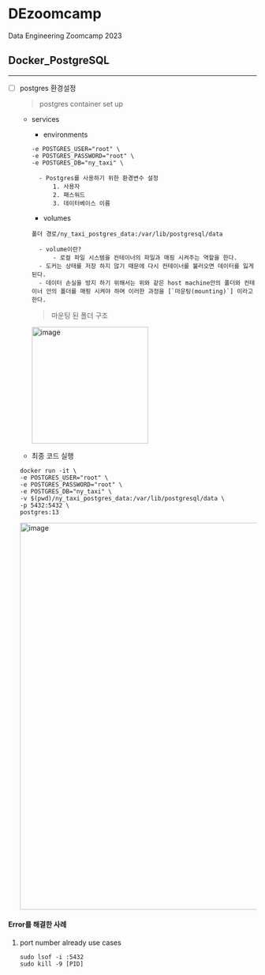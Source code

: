 # DEzoomcamp
Data Engineering Zoomcamp 2023

## Docker_PostgreSQL
---
- [ ] postgres 환경설정
    > postgres container set up

    - services
        - environments
        ```
        -e POSTGRES_USER="root" \
        -e POSTGRES_PASSWORD="root" \
        -e POSTGRES_DB="ny_taxi" \
        ```
            - Postgres를 사용하기 위한 환경변수 설정
                1. 사용자
                2. 패스워드
                3. 데이터베이스 이름 
        
        - volumes
        ```
        폴더 경로/ny_taxi_postgres_data:/var/lib/postgresql/data
        ```
            - volume이란?
                - 로컬 파일 시스템을 컨테이너의 파일과 매핑 시켜주는 역할을 한다.
            - 도커는 상태를 저장 하지 않기 때문에 다시 컨테이너를 불러오면 데이터를 잃게 된다.
            - 데이터 손실을 방지 하기 위해서는 위와 같은 host machine안의 폴더와 컨테이너 안의 폴더를 매핑 시켜야 하며 이러한 과정을 [`마운팅(mounting)`] 이라고 한다.

        > 마운팅 된 폴더 구조
        <img width="236" alt="image" src="https://user-images.githubusercontent.com/118493627/214562454-6ca2b7e4-2357-4ba9-8f6f-26e2ed0077f7.png">

    - 최종 코드 실행
    ```
    docker run -it \
    -e POSTGRES_USER="root" \
    -e POSTGRES_PASSWORD="root" \
    -e POSTGRES_DB="ny_taxi" \
    -v $(pwd)/ny_taxi_postgres_data:/var/lib/postgresql/data \
    -p 5432:5432 \
    postgres:13
    ```
    <img width="783" alt="image" src="https://user-images.githubusercontent.com/118493627/214563072-a0c3cbb0-d36e-4dfa-b208-6fbdb6fb410e.png">

#### Error를 해결한 사례
1. port number already use cases
    ```
    sudo lsof -i :5432
    sudo kill -9 [PID]
    ```
